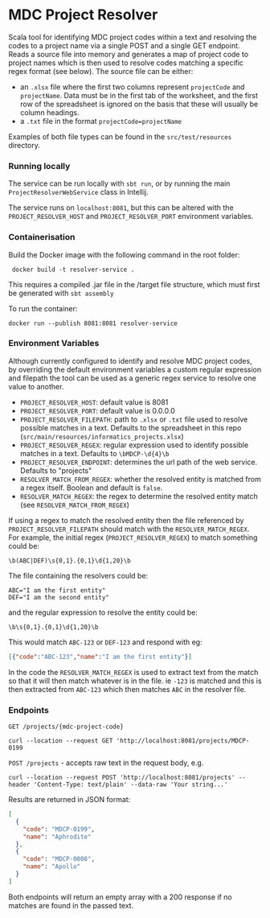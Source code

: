 # MDC Project Resolver

Scala tool for identifying MDC project codes within a text and resolving the codes to a project name via a single POST and a single GET endpoint.
Reads a source file into memory and generates a map of project code to project names which is then used to resolve codes matching a specific regex format (see below).  The source file can be either:
* an `.xlsx` file where the first two columns represent `projectCode` and `projectName`.  Data must be in the first tab of the worksheet, and the first row of the spreadsheet is ignored on the basis that these will usually be column headings. 
* a `.txt` file in the format `projectCode=projectName`

Examples of both file types can be found in the `src/test/resources` directory.

### Running locally

The service can be run locally with `sbt run`, or by running the main `ProjectResolverWebService` class in Intellij.

 The service runs on `localhost:8081`, but this can be altered with the `PROJECT_RESOLVER_HOST` and `PROJECT_RESOLVER_PORT` environment variables.

### Containerisation

Build the Docker image with the following command in the root folder:

``` docker build -t resolver-service .```

This requires a compiled .jar file in the /target file structure, which must first be generated with `sbt assembly`

To run the container:

`docker run --publish 8081:8081 resolver-service`


### Environment Variables

Although currently configured to identify and resolve MDC project codes, by overriding the default environment variables  a custom regular expression and filepath the tool can be used as a generic regex service to resolve one value to another.  

* `PROJECT_RESOLVER_HOST`: default value is 8081
* `PROJECT_RESOLVER_PORT`: default value is 0.0.0.0
* `PROJECT_RESOLVER_FILEPATH`: path to `.xlsx` or `.txt` file used to resolve possible matches in a text.  Defaults to the spreadsheet in this repo (`src/main/resources/informatics_projects.xlsx`) 
* `PROJECT_RESOLVER_REGEX`: regular expression used to identify possible matches in a text. Defaults to `\bMDCP-\d{4}\b`
* `PROJECT_RESOLVER_ENDPOINT`: determines the url path of the web service.  Defaults to "projects"
* `RESOLVER_MATCH_FROM_REGEX`: whether the resolved entity is matched from a regex itself. Boolean and default is `false`.
* `RESOLVER_MATCH_REGEX`: the regex to determine the resolved entity match (see `RESOLVER_MATCH_FROM_REGEX`)

If using a regex to match the resolved entity then the file referenced by `PROJECT_RESOLVER_FILEPATH` should match with the `RESOLVER_MATCH_REGEX`.  
For example, the initial regex (`PROJECT_RESOLVER_REGEX`) to match something could be:
```regexp
\b(ABC|DEF)\s{0,1}.{0,1}\d{1,20}\b
```
The file containing the resolvers could be:
```
ABC="I am the first entity"
DEF="I am the second entity"
```
and the regular expression to resolve the entity could be:
```regexp
\b\s{0,1}.{0,1}\d{1,20}\b
```
This would match `ABC-123` or `DEF-123` and respond with eg:

```json
[{"code":"ABC-123","name":"I am the first entity"}]
```

In the code the `RESOLVER_MATCH_REGEX` is used to extract text from the match so that it will then match whatever is in the file. ie `-123` is matched 
and this is then extracted from `ABC-123` which then matches `ABC` in the resolver file.

### Endpoints

`GET /projects/{mdc-project-code}`
```curl
curl --location --request GET 'http://localhost:8081/projects/MDCP-0199
```
`POST /projects` - accepts raw text in the request body, e.g.
```curl
curl --location --request POST 'http://localhost:8081/projects' --header 'Content-Type: text/plain' --data-raw 'Your string...'
```


Results are returned in JSON format:

```json
[
  {
    "code": "MDCP-0199",
    "name": "Aphrodite"
  },
  {
    "code": "MDCP-0008",
    "name": "Apollo"
  }
]
```

Both endpoints will return an empty array with a 200 response if no matches are found in the passed text.
